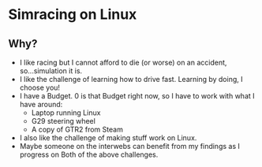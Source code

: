 # Simracing on Linux

## Why?
- I like racing but I cannot afford to die (or worse) on an accident, so...simulation it is.
- I like the challenge of learning how to drive fast. Learning by doing, I choose you!
- I have a Budget. 0 is that Budget right now, so I have to work with what I have around: 
  - Laptop running Linux
  - G29 steering wheel
  - A copy of GTR2 from Steam
- I also like the challenge of making stuff work on Linux. 
- Maybe someone on the interwebs can benefit from my findings as I progress on Both of the above challenges.
